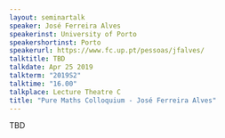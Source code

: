 ```yaml
---
layout: seminartalk
speaker: José Ferreira Alves
speakerinst: University of Porto
speakershortinst: Porto
speakerurl: https://www.fc.up.pt/pessoas/jfalves/
talktitle: TBD
talkdate: Apr 25 2019
talkterm: "2019S2"
talktime: "16.00"
talkplace: Lecture Theatre C
title: "Pure Maths Colloquium - José Ferreira Alves"
---
```


TBD
